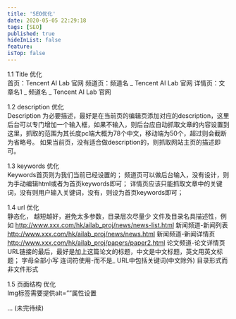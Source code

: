 ```yaml
---
title: 'SEO优化'
date: 2020-05-05 22:29:18
tags: [SEO]
published: true
hideInList: false
feature: 
isTop: false
---
```


1.1 Title 优化           
首页：Tencent AI Lab 官网
频道页：频道名 _ Tencent AI Lab 官网
详情页：文章名1 _ 频道名 _ Tencent AI Lab 官网

1.2 description 优化           
Description 为必要描述，最好是在当前页的编辑页添加对应的description，这里后台可以专门增加一个输入框，如果不输入，则后台应自动抓取文章的内容设置到这里，抓取的范围为其长度pc端大概为78个中文，移动端为50个，超过则会截断为省略号。
如果当前页，没有适合做description的，则抓取网站主页的描述即可。

1.3 keywords 优化           
Keywords首页则为我们当前已经设置的；
频道页可以做后台输入，没有设计，则为手动编辑html或者为首页keywords即可；
详情页应该只能抓取文章中的关键词，没有则用户输入关键词，没有，则设为首页keywords即可；

1.4 url 优化           
静态化，
越短越好，避免太多参数，目录层次尽量少
文件及目录名具描述性，例如
http://www.xxx.com/hk/ailab_proj/news/news-list.html 新闻频道-新闻列表
http://www.xxx.com/hk/ailab_proj/news/news.html 新闻频道-新闻详情页
http://www.xxx.com/hk/ailab_proj/papers/paper2.html 论文频道-论文详情页
URL链接的最后，最好是加上这篇论文的标题，中文是中文标题，英文用英文标题；
字母全部小写
连词符使用-而不是_
URL中包括关键词(中文除外)
目录形式而非文件形式

1.5 页面结构 优化           
Img标签需要提供alt=””属性设置

...
(未完待续)